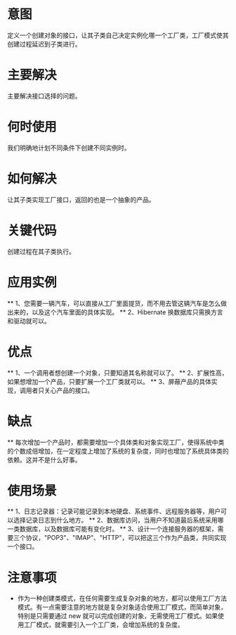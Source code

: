 # 意图
定义一个创建对象的接口，让其子类自己决定实例化哪一个工厂类，工厂模式使其创建过程延迟到子类进行。

# 主要解决
主要解决接口选择的问题。

# 何时使用
我们明确地计划不同条件下创建不同实例时。

# 如何解决
让其子类实现工厂接口，返回的也是一个抽象的产品。

# 关键代码
创建过程在其子类执行。

# 应用实例
** 1、您需要一辆汽车，可以直接从工厂里面提货，而不用去管这辆汽车是怎么做出来的，以及这个汽车里面的具体实现。 
** 2、Hibernate 换数据库只需换方言和驱动就可以。

# 优点
** 1、一个调用者想创建一个对象，只要知道其名称就可以了。 
** 2、扩展性高，如果想增加一个产品，只要扩展一个工厂类就可以。 
** 3、屏蔽产品的具体实现，调用者只关心产品的接口。

# 缺点
** 每次增加一个产品时，都需要增加一个具体类和对象实现工厂，使得系统中类的个数成倍增加，在一定程度上增加了系统的复杂度，同时也增加了系统具体类的依赖。这并不是什么好事。

# 使用场景
** 1、日志记录器：记录可能记录到本地硬盘、系统事件、远程服务器等，用户可以选择记录日志到什么地方。 
** 2、数据库访问，当用户不知道最后系统采用哪一类数据库，以及数据库可能有变化时。 
** 3、设计一个连接服务器的框架，需要三个协议，"POP3"、"IMAP"、"HTTP"，可以把这三个作为产品类，共同实现一个接口。

# 注意事项
* 作为一种创建类模式，在任何需要生成复杂对象的地方，都可以使用工厂方法模式。有一点需要注意的地方就是复杂对象适合使用工厂模式，而简单对象，特别是只需要通过 new 就可以完成创建的对象，无需使用工厂模式。如果使用工厂模式，就需要引入一个工厂类，会增加系统的复杂度。